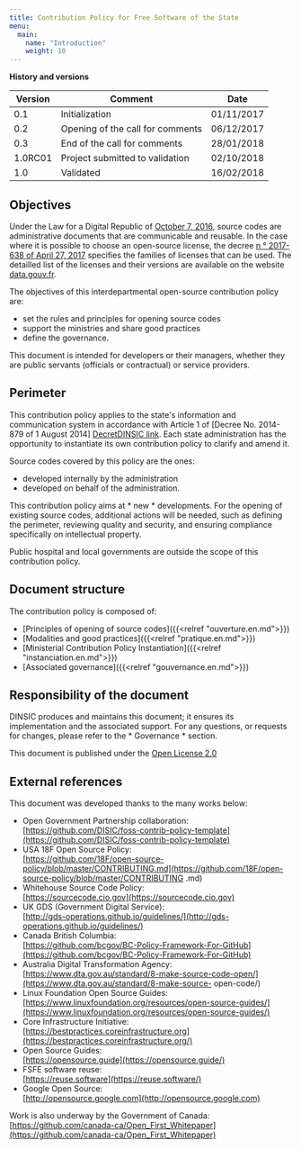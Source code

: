 ```yaml
---
title: Contribution Policy for Free Software of the State
menu: 
  main:
    name: "Introduction"
    weight: 10
---
```


__History and versions__

| Version | Comment                          | Date       |
|---------|----------------------------------|------------|
| 0.1     | Initialization                   | 01/11/2017 |
| 0.2     | Opening of the call for comments | 06/12/2017 |
| 0.3     | End of the call for comments     | 28/01/2018 |
| 1.0RC01 | Project submitted to validation  | 02/10/2018 |
| 1.0     | Validated                        | 16/02/2018 |

## Objectives

Under the Law for a Digital Republic of [October 7, 2016][LoiRepNum link], source codes are administrative documents
that are communicable and reusable. In the case where it is possible to choose an open-source license, the decree
[n ° 2017-638 of April 27, 2017][DecretLicences link] specifies the families of licenses that can be used. The detailled list
of the licenses and their versions are available on the website [data.gouv.fr][Licenses link].

The objectives of this interdepartmental open-source contribution policy are:

 * set the rules and principles for opening source codes
 * support the ministries and share good practices
 * define the governance.

This document is intended for developers or their managers, whether they are public servants (officials
or contractual) or service providers.

## Perimeter

This contribution policy applies to the state's information and communication system
in accordance with Article 1 of [Decree No. 2014-879 of 1 August 2014] [DecretDINSIC link]. Each state administration
has the opportunity to instantiate its own contribution policy to clarify and amend it.

Source codes covered by this policy are the ones:

 * developed internally by the administration
 * developed on behalf of the administration.

This contribution policy aims at * new * developments. For the opening of existing source codes, additional actions will be needed,
such as defining the perimeter, reviewing quality and security, and ensuring compliance specifically on intellectual property.

Public hospital and local governments are outside the scope of this contribution policy.

## Document structure

The contribution policy is composed of:

 * [Principles of opening of source codes]({{<relref "ouverture.en.md">}})
 * [Modalities and good practices]({{<relref "pratique.en.md">}})
 * [Ministerial Contribution Policy Instantiation]({{<relref "instanciation.en.md">}})
 * [Associated governance]({{<relref "gouvernance.en.md">}})

## Responsibility of the document

DINSIC produces and maintains this document; it ensures its implementation and the associated support. For any questions, or requests
for changes, please refer to the * Governance * section.

This document is published under the [Open License 2.0][LO link]

## External references

This document was developed thanks to the many works below:

 * Open Government Partnership collaboration:
 <br> [https://github.com/DISIC/foss-contrib-policy-template](https://github.com/DISIC/foss-contrib-policy-template)
 * USA 18F Open Source Policy:
 <br> [https://github.com/18F/open-source-policy/blob/master/CONTRIBUTING.md](https://github.com/18F/open-source-policy/blob/master/CONTRIBUTING .md)
 * Whitehouse Source Code Policy:
 <br> [https://sourcecode.cio.gov](https://sourcecode.cio.gov)
 * UK GDS (Government Digital Service):
 <br> [http://gds-operations.github.io/guidelines/](http://gds-operations.github.io/guidelines/)
 * Canada British Columbia:
 <br> [https://github.com/bcgov/BC-Policy-Framework-For-GitHub](https://github.com/bcgov/BC-Policy-Framework-For-GitHub)
 * Australia Digital Transformation Agency:
 <br> [https://www.dta.gov.au/standard/8-make-source-code-open/](https://www.dta.gov.au/standard/8-make-source- open-code/)
 * Linux Foundation Open Source Guides:
 <br> [https://www.linuxfoundation.org/resources/open-source-guides/](https://www.linuxfoundation.org/resources/open-source-guides/)
 * Core Infrastructure Initiative:
 <br> [https://bestpractices.coreinfrastructure.org](https://bestpractices.coreinfrastructure.org/)
 * Open Source Guides:
 <br> [https://opensource.guide](https://opensource.guide/)
 * FSFE software reuse:
 <br> [https://reuse.software](https://reuse.software/)
 * Google Open Source:
 <br> [http://opensource.google.com](http://opensource.google.com)

Work is also underway by the Government of Canada: [https://github.com/canada-ca/Open_First_Whitepaper](https://github.com/canada-ca/Open_First_Whitepaper)



[Logo LO]: https://www.etalab.gouv.fr/wp-content/uploads/2011/10/licence-ouverte-open-licence.gif
[LO link]: https://github.com/DISIC/politique-de-contribution-open-source/raw/master/LICENSE.pdf
[LoiRepNum link]: https://www.legifrance.gouv.fr/affichTexte.do;jsessionid=6E9C9BD1F4AAF6E6FD525E8FE902A615.tplgfr26s_2?cidTexte=JORFTEXT000033202746&categorieLien=id
[DecretDINSIC link]:  https://www.legifrance.gouv.fr/affichTexte.do;jsessionid=6E9C9BD1F4AAF6E6FD525E8FE902A615.tplgfr26s_2?cidTexte=JORFTEXT000029337021&idArticle=&dateTexte=20171101
[DecretLicences link]: https://www.legifrance.gouv.fr/affichTexte.do?cidTexte=JORFTEXT000034502557&categorieLien=id
[Licenses link]: https://www.data.gouv.fr/fr/licences
